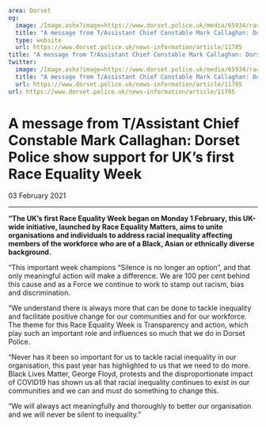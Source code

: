 ```yaml
area: Dorset
og:
  image: /Image.ashx?image=https://www.dorset.police.uk/media/65934/race-equality-week-1-7-feb.png&amp;amp;width=150
  title: "A message from T/Assistant Chief Constable Mark Callaghan: Dorset Police show support for UK\u2019s first Race Equality Week"
  type: website
  url: https://www.dorset.police.uk/news-information/article/11785
title: "A message from T/Assistant Chief Constable Mark Callaghan: Dorset Police show support for UK\u2019s first Race Equality Week |"
twitter:
  image: /Image.ashx?image=https://www.dorset.police.uk/media/65934/race-equality-week-1-7-feb.png&amp;amp;width=150
  title: "A message from T/Assistant Chief Constable Mark Callaghan: Dorset Police show support for UK\u2019s first Race Equality Week"
  url: https://www.dorset.police.uk/news-information/article/11785
url: https://www.dorset.police.uk/news-information/article/11785
```

# A message from T/Assistant Chief Constable Mark Callaghan: Dorset Police show support for UK’s first Race Equality Week

03 February 2021

* * *

**“The UK’s first Race Equality Week began on Monday 1 February, this UK-wide initiative, launched by Race Equality Matters, aims to unite organisations and individuals to address racial inequality affecting members of the workforce who are of a Black, Asian or ethnically diverse background.**

“This important week champions “Silence is no longer an option”, and that only meaningful action will make a difference. We are 100 per cent behind this cause and as a Force we continue to work to stamp out racism, bias and discrimination.

“We understand there is always more that can be done to tackle inequality and facilitate positive change for our communities and for our workforce. The theme for this Race Equality Week is Transparency and action, which play such an important role and influences so much that we do in Dorset Police.

“Never has it been so important for us to tackle racial inequality in our organisation, this past year has highlighted to us that we need to do more. Black Lives Matter, George Floyd, protests and the disproportionate impact of COVID19 has shown us all that racial inequality continues to exist in our communities and we can and must do something to change this.

“We will always act meaningfully and thoroughly to better our organisation and we will never be silent to inequality.”
